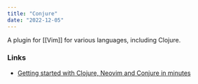 ```yaml
---
title: "Conjure"
date: "2022-12-05"
---
```


A plugin for [[Vim]] for various languages, including Clojure.

### Links
- [Getting started with Clojure, Neovim and Conjure in minutes](https://oli.me.uk/getting-started-with-clojure-neovim-and-conjure-in-minutes/)